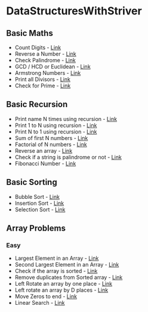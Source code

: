 # DataStructuresWithStriver

## Basic Maths
- Count Digits - [Link](https://github.com/habib-ahmed-01/DataStructuresWithStriver/blob/main/Basic%20Maths/CountDigits.cpp)
- Reverse a Number - [Link](https://github.com/habib-ahmed-01/DataStructuresWithStriver/blob/main/Basic%20Maths/ReverseNumber.cpp)
- Check Palindrome - [Link](https://github.com/habib-ahmed-01/DataStructuresWithStriver/blob/main/Basic%20Maths/Palindrome.cpp)
- GCD / HCD or Euclidean - [Link](https://github.com/habib-ahmed-01/DataStructuresWithStriver/blob/main/Basic%20Maths/GCD-HCF-Euclidean.cpp)
- Armstrong Numbers - [Link](https://github.com/habib-ahmed-01/DataStructuresWithStriver/blob/main/Basic%20Maths/Armstrong.cpp)
- Print all Divisors - [Link](https://github.com/habib-ahmed-01/DataStructuresWithStriver/blob/main/Basic%20Maths/PrintDivisors.cpp)
- Check for Prime - [Link](https://github.com/habib-ahmed-01/DataStructuresWithStriver/blob/main/Basic%20Maths/PrimeNumber.cpp)

## Basic Recursion
- Print name N times using recursion - [Link](https://github.com/habib-ahmed-01/DataStructuresWithStriver/blob/main/Basic%20Recursion/printNameNTimes.cpp)
- Print 1 to N using recursion - [Link](https://github.com/habib-ahmed-01/DataStructuresWithStriver/blob/main/Basic%20Recursion/print1-N.cpp)
- Print N to 1 using recursion - [Link](https://github.com/habib-ahmed-01/DataStructuresWithStriver/blob/main/Basic%20Recursion/printN-1.cpp)
- Sum of first N numbers - [Link](https://github.com/habib-ahmed-01/DataStructuresWithStriver/blob/main/Basic%20Recursion/SumofNnumbers.cpp)
- Factorial of N numbers - [Link](https://github.com/habib-ahmed-01/DataStructuresWithStriver/blob/main/Basic%20Recursion/factorial.cpp)
- Reverse an array - [Link](https://github.com/habib-ahmed-01/DataStructuresWithStriver/blob/main/Basic%20Recursion/ReverseArray.cpp)
- Check if a string is palindrome or not - [Link](https://github.com/habib-ahmed-01/DataStructuresWithStriver/blob/main/Basic%20Recursion/CheckPalindrome.cpp)
- Fibonacci Number - [Link](https://github.com/habib-ahmed-01/DataStructuresWithStriver/blob/main/Basic%20Recursion/Fibonacci.cpp)


## Basic Sorting
- Bubble Sort - [Link](https://github.com/habib-ahmed-01/DataStructuresWithStriver/blob/main/Basic%20Sorting%20Techniques/BubbleSort.cpp)
- Insertion Sort - [Link](https://github.com/habib-ahmed-01/DataStructuresWithStriver/blob/main/Basic%20Sorting%20Techniques/InsertionSort.cpp)
- Selection Sort - [Link](https://github.com/habib-ahmed-01/DataStructuresWithStriver/blob/main/Basic%20Sorting%20Techniques/SelectionSort.cpp)


## Array Problems
### Easy
- Largest Element in an Array - [Link](https://github.com/habib-ahmed-01/DataStructuresWithStriver/blob/main/Array%20Problems/Easy/LargestElementinArray.cpp)
- Second Largest Element in an Array - [Link](https://github.com/habib-ahmed-01/DataStructuresWithStriver/blob/main/Array%20Problems/Easy/SecondLargestElementArray.cpp)
- Check if the array is sorted - [Link](https://github.com/habib-ahmed-01/DataStructuresWithStriver/blob/main/Array%20Problems/Easy/CheckArraySorted.cpp)
- Remove duplicates from Sorted array - [Link](https://github.com/habib-ahmed-01/DataStructuresWithStriver/blob/main/Array%20Problems/Easy/RemoveDuplicatesinSortedArray.cpp)
- Left Rotate an array by one place - [Link](https://github.com/habib-ahmed-01/DataStructuresWithStriver/blob/main/Array%20Problems/Easy/LeftRotateArray.cpp)
- Left rotate an array by D places - [Link](https://github.com/habib-ahmed-01/DataStructuresWithStriver/blob/main/Array%20Problems/Easy/LeftRotateArrayByDPlaces.cpp)
- Move Zeros to end - [Link](https://github.com/habib-ahmed-01/DataStructuresWithStriver/blob/main/Array%20Problems/Easy/MoveAllZeroesToEnd.cpp)
- Linear Search - [Link](https://github.com/habib-ahmed-01/DataStructuresWithStriver/blob/main/Array%20Problems/Easy/LinearSearch.cpp)